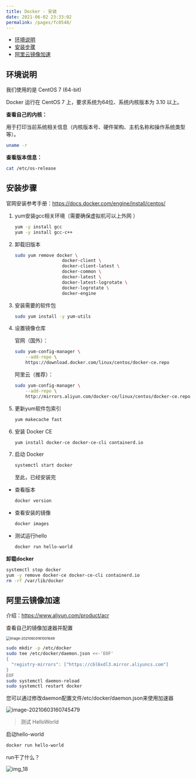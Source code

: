 ```yaml
---
title: Docker - 安装
date: 2021-06-02 23:33:02
permalink: /pages/fc0548/
---
```


<!-- START doctoc generated TOC please keep comment here to allow auto update -->
<!-- DON'T EDIT THIS SECTION, INSTEAD RE-RUN doctoc TO UPDATE -->


- [环境说明](#%E7%8E%AF%E5%A2%83%E8%AF%B4%E6%98%8E)
- [安装步骤](#%E5%AE%89%E8%A3%85%E6%AD%A5%E9%AA%A4)
- [阿里云镜像加速](#%E9%98%BF%E9%87%8C%E4%BA%91%E9%95%9C%E5%83%8F%E5%8A%A0%E9%80%9F)

<!-- END doctoc generated TOC please keep comment here to allow auto update -->



## 环境说明

我们使用的是 CentOS 7 (64-bit)

Docker 运行在 CentOS 7 上，要求系统为64位、系统内核版本为 3.10 以上。

**查看自己的内核：** 

用于打印当前系统相关信息（内核版本号、硬件架构、主机名称和操作系统类型 等）。

```sh
uname -r
```

**查看版本信息：**

```sh
cat /etc/os-release
```

## 安装步骤

官网安装参考手册：https://docs.docker.com/engine/install/centos/

1. yum安装gcc相关环境（需要确保虚拟机可以上外网 ）

   ```sh
   yum -y install gcc
   yum -y install gcc-c++
   ```

   

2. 卸载旧版本

   ```sh
   sudo yum remove docker \
                     docker-client \
                     docker-client-latest \
                     docker-common \
                     docker-latest \
                     docker-latest-logrotate \
                     docker-logrotate \
                     docker-engine
   ```

   

3. 安装需要的软件包

   ```sh
   sudo yum install -y yum-utils
   ```

   

4. 设置镜像仓库

   官网（国外）：

   ```sh
   sudo yum-config-manager \
       --add-repo \
       https://download.docker.com/linux/centos/docker-ce.repo
   ```

   阿里云（推荐）：

   ```sh
   sudo yum-config-manager \
       --add-repo \
       http://mirrors.aliyun.com/docker-ce/linux/centos/docker-ce.repo
   ```

   

5. 更新yum软件包索引

   ```sh
   yum makecache fast
   ```

   

6. 安装 Docker CE

   ```sh
   yum install docker-ce docker-ce-cli containerd.io
   ```

   

7. 启动 Docker

   ```sh
   systemctl start docker
   ```

   至此，已经安装完



- 查看版本

  ```sh
  docker version
  ```

- 查看安装的镜像

  ```sh
  docker images
  ```

- 测试运行hello

  ```sh
  docker run hello-world
  ```



**卸载docker**

```sh
systemctl stop docker
yum -y remove docker-ce docker-ce-cli containerd.io
rm -rf /var/lib/docker
```



## 阿里云镜像加速

介绍：https://www.aliyun.com/product/acr

查看自己的镜像加速器并配置

<img src="https://testingcf.jsdelivr.net/gh/oddfar/static/img/Docker.assets/04.Docker-%E5%AE%89%E8%A3%85.assets/image-20210603161001649.png" alt="image-20210603161001649" style="zoom:67%;" />



```sh
sudo mkdir -p /etc/docker
sudo tee /etc/docker/daemon.json <<-'EOF'
{
  "registry-mirrors": ["https://cbl6xdl3.mirror.aliyuncs.com"]
}
EOF
sudo systemctl daemon-reload
sudo systemctl restart docker
```

您可以通过修改daemon配置文件/etc/docker/daemon.json来使用加速器

![image-20210603160745479](https://testingcf.jsdelivr.net/gh/oddfar/static/img/Docker.assets/04.Docker-%E5%AE%89%E8%A3%85.assets/image-20210603160745479.png)



> 测试 HelloWorld

启动hello-world

```sh
docker run hello-world
```

run干了什么？

![img_18](https://testingcf.jsdelivr.net/gh/oddfar/static/img/Docker.assets/04.Docker-%E5%AE%89%E8%A3%85.assets/img_18.png)



